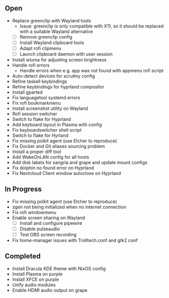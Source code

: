 ## Open

- Replace greenclip with Wayland tools
    + Issue: greenclip is only compatible with X11, so it should be replaced with a suitable Wayland alternative
    - [ ] Remove greenclip config
    - [ ] Install Wayland clipboard tools
    - [ ] Adapt rofi clipmenu
    - [ ] Launch clipboard daemon with user session
- Install wluma for adjusting screen brightness
- Handle rofi errors
    + Handle errors when e.g. app was not found  with appmenu rofi script
- Auto-detect devices for scrutiny config
- Refine taskell keybindings
- Refine keybindings for hyprland compositor
- Install gparted
- Fix languagetool systemd errors
- Fix rofi bookmarkmenu
- Install screenshot utility on Wayland
- Rofi session switcher
- Switch to flake for Hyprland
- Add keyboard layout in Plasma with config
- Fix keyboardswitcher shell script
- Switch to flake for Hyrland
- Fix missing polkit agent (use Etcher to reproduce)
- Fix Docker and Git aliases sourcing problem
- Install a proper diff tool
- Add WakeOnLAN config for all hosts
- Add disk labels for sangria and grape and update mount configs
- Fix dolphin no found error on Hyprland
- Fix Nextcloud Client window autoclose on Hyprland

## In Progress

- Fix missing polkit agent (use Etcher to reproduce)
- zgen not being initialized when no internet connection
- Fix rofi windowmenu
- Enable screen sharing on Wayland
    - [ ] Install and configure pipewire
    - [ ] Disable pulseaudio
    - [ ] Test OBS screen recording
- Fix home-manager issues with Trolltech.conf and gtk2 conf

## Completed

- Install Dracula KDE theme with NixOS config
- Install Plasma on purple
- Install XFCE on purple
- Unify audio modules
- Enable HDMI audio output on grape
